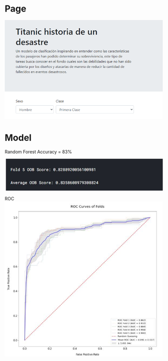 # Page
 
![alt text](img\Front.PNG)
# Model 
Random Forest
Accuracy = 83%

![alt text](img\Accuracy.JPG)

ROC
![alt text](img\ROC.JPG)


 

